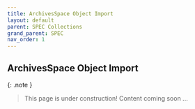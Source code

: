 ```yaml
---
title: ArchivesSpace Object Import
layout: default
parent: SPEC Collections
grand_parent: SPEC
nav_order: 1
---
```


## ArchivesSpace Object Import

{: .note }
> This page is under construction! 
> Content coming soon ...